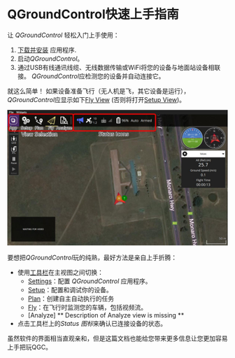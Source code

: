 # QGroundControl快速上手指南

让 _QGroundControl_ 轻松入门上手使用：

1. [下载并安装](../getting_started/download_and_install.md) 应用程序.
2. 启动*QGroundControl*。
3. 通过USB有线通讯线缆、无线数据传输或WiFi将您的设备与地面站设备相联接。 *QGroundControl*应检测您的设备并自动连接它。

就这么简单！ 如果设备准备飞行（无人机是飞，其它设备是运行），*QGroundControl*应显示如下[Fly View](../FlyView/FlyView.md) (否则将打开[Setup View](../SetupView/SetupView.md))。

![](../../../assets/quickstart/fly_view_connected_vehicle.jpg)

要想把*QGroundControl*玩的纯熟，最好方法是亲自上手折腾：

- 使用[工具栏](../toolbar/toolbar.md)在主视图之间切换：
  - [Settings](../SettingsView/SettingsView.md)：配置 _QGroundControl_ 应用程序。
  - [Setup](../SetupView/SetupView.md)：配置和调试你的设备。
  - [Plan](../PlanView/PlanView.md)：创建自主自动执行的任务
  - [Fly](../FlyView/FlyView.md)：在飞行时监测您的车辆，包括视频流。
  - [Analyze] ** Description of Analyze view is missing **
- 点击工具栏上的*Status 图标*来确认已连接设备的状态。

虽然软件的界面相当直观亲和，但是这篇文档也能给您带来更多信息让您更加容易上手把玩QGC。
